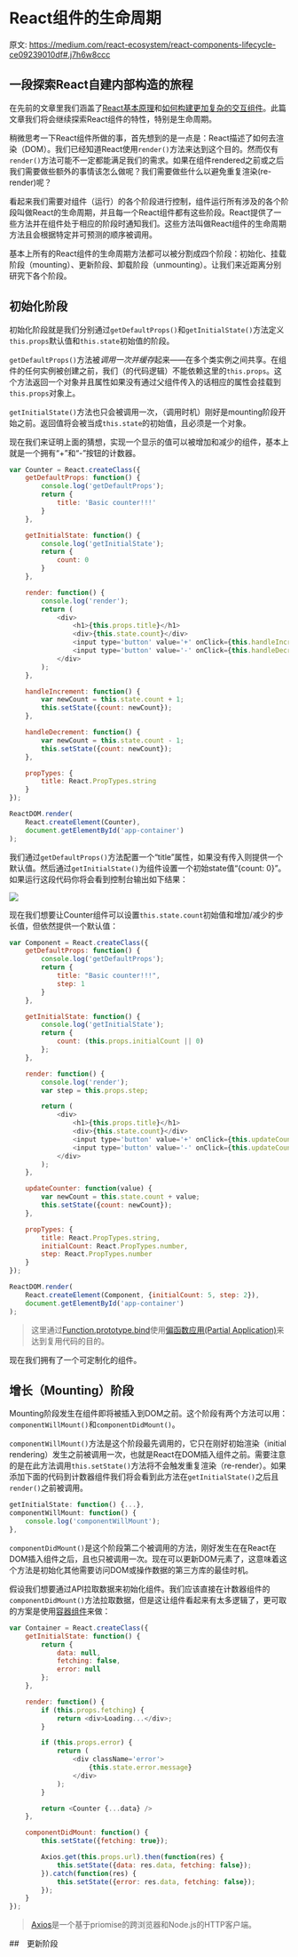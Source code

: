 # React组件的生命周期

原文: https://medium.com/react-ecosystem/react-components-lifecycle-ce09239010df#.j7h6w8ccc

## 一段探索React自建内部构造的旅程

在先前的文章里我们涵盖了[React基本原理](https://medium.com/react-ecosystem/react-a-gentle-introduction-407fb59d3514#.su1qzoxp7)和[如何构建更加复杂的交互组件](https://medium.com/react-ecosystem/components-the-war-horses-of-react-1085dddc14e5#.qnz8wjnq2)。此篇文章我们将会继续探索React组件的特性，特别是生命周期。

稍微思考一下React组件所做的事，首先想到的是一点是：React描述了如何去渲染（DOM）。我们已经知道React使用`render()`方法来达到这个目的。然而仅有`render()`方法可能不一定都能满足我们的需求。如果在组件rendered之前或之后我们需要做些额外的事情该怎么做呢？我们需要做些什么以避免重复渲染(re-render)呢？

看起来我们需要对组件（运行）的各个阶段进行控制，组件运行所有涉及的各个阶段叫做React的生命周期，并且每一个React组件都有这些阶段。React提供了一些方法并在组件处于相应的阶段时通知我们。这些方法叫做React组件的生命周期方法且会根据特定并可预测的顺序被调用。

基本上所有的React组件的生命周期方法都可以被分割成四个阶段：初始化、挂载阶段（mounting）、更新阶段、卸载阶段（unmounting）。让我们来近距离分别研究下各个阶段。

## 初始化阶段

初始化阶段就是我们分别通过`getDefaultProps()`和`getInitialState()`方法定义`this.props`默认值和`this.state`初始值的阶段。

`getDefaultProps()`方法被*调用一次并缓存*起来——在多个类实例之间共享。在组件的任何实例被创建之前，我们（的代码逻辑）不能依赖这里的`this.props`。这个方法返回一个对象并且属性如果没有通过父组件传入的话相应的属性会挂载到`this.props`对象上。

`getInitialState()`方法也只会被调用一次，（调用时机）刚好是mounting阶段开始之前。返回值将会被当成`this.state`的初始值，且必须是一个对象。

现在我们来证明上面的猜想，实现一个显示的值可以被增加和减少的组件，基本上就是一个拥有“+”和“-”按钮的计数器。

``` js
var Counter = React.createClass({
    getDefaultProps: function() {
        console.log('getDefaultProps');
        return {
            title: 'Basic counter!!!'
        }
    },

    getInitialState: function() {
        console.log('getInitialState');
        return {
            count: 0
        }
    },

    render: function() {
        console.log('render');
        return (
            <div>
                <h1>{this.props.title}</h1>
                <div>{this.state.count}</div>
                <input type='button' value='+' onClick={this.handleIncrement} />
                <input type='button' value='-' onClick={this.handleDecrement} />
            </div>
        );
    },

    handleIncrement: function() {
        var newCount = this.state.count + 1;
        this.setState({count: newCount});
    },

    handleDecrement: function() {
        var newCount = this.state.count - 1;
        this.setState({count: newCount});
    },

    propTypes: {
        title: React.PropTypes.string
    }
});

ReactDOM.render(
    React.createElement(Counter),
    document.getElementById('app-container')
);
```

我们通过`getDefaultProps()`方法配置一个“title”属性，如果没有传入则提供一个默认值。然后通过`getInitialState()`为组件设置一个初始state值“{count: 0}”。如果运行这段代码你将会看到控制台输出如下结果：

![](https://cdn-images-1.medium.com/max/800/1*BSNq5BfApSeYYeVbyrwBpg.png)

现在我们想要让Counter组件可以设置`this.state.count`初始值和增加/减少的步长值，但依然提供一个默认值：

``` js
var Component = React.createClass({
    getDefaultProps: function() {
        console.log('getDefaultProps');
        return {
            title: "Basic counter!!!",
            step: 1
        }
    },

    getInitialState: function() {
        console.log('getInitialState');
        return {
            count: (this.props.initialCount || 0)
        };
    },

    render: function() {
        console.log('render');
        var step = this.props.step;

        return (
            <div>
                <h1>{this.props.title}</h1>
                <div>{this.state.count}</div>
                <input type='button' value='+' onClick={this.updateCounter.bind(this, step)} />
                <input type='button' value='-' onClick={this.updateCounter.bind(this, -step)} />
            </div>
        );
    },

    updateCounter: function(value) {
        var newCount = this.state.count + value;
        this.setState({count: newCount});
    },

    propTypes: {
        title: React.PropTypes.string,
        initialCount: React.PropTypes.number,
        step: React.PropTypes.number
    }
});

ReactDOM.render(
    React.createElement(Component, {initialCount: 5, step: 2}),
    document.getElementById('app-container')
);
```

> 这里通过[Function.prototype.bind](https://developer.mozilla.org/es/docs/Web/JavaScript/Referencia/Objetos_globales/Function/bind)使用[偏函数应用(Partial Application)](https://en.wikipedia.org/wiki/Partial_application)来达到复用代码的目的。

现在我们拥有了一个可定制化的组件。


## 增长（Mounting）阶段

Mounting阶段发生在组件即将被插入到DOM之前。这个阶段有两个方法可以用：`componentWillMount()`和`componentDidMount()`。

`componentWillMount()`方法是这个阶段最先调用的，它只在刚好初始渲染（initial rendering）发生之前被调用一次，也就是React在DOM插入组件之前。需要注意的是在此方法调用`this.setState()`方法将不会触发重复渲染（re-render）。如果添加下面的代码到计数器组件我们将会看到此方法在`getInitialState()`之后且`render()`之前被调用。

``` js
getInitialState: function() {...},
componentWillMount: function() {
    console.log('componentWillMount');
},
```

`componentDidMount()`是这个阶段第二个被调用的方法，刚好发生在在React在DOM插入组件之后，且也只被调用一次。现在可以更新DOM元素了，这意味着这个方法是初始化其他需要访问DOM或操作数据的第三方库的最佳时机。

假设我们想要通过API拉取数据来初始化组件。我们应该直接在计数器组件的`componentDidMount()`方法拉取数据，但是这让组件看起来有太多逻辑了，更可取的方案是使用[容器组件](https://medium.com/@dan_abramov/smart-and-dumb-components-7ca2f9a7c7d0#.pqy4fd1c5)来做：

``` js
var Container = React.createClass({
    getInitialState: function() {
        return {
            data: null,
            fetching: false,
            error: null
        };
    },

    render: function() {
        if (this.props.fetching) {
            return <div>Loading...</div>;
        }

        if (this.props.error) {
            return (
                <div className='error'>
                    {this.state.error.message}
                </div>
            );
        }

        return <Counter {...data} />
    },

    componentDidMount: function() {
        this.setState({fetching: true});

        Axios.get(this.props.url).then(function(res) {
            this.setState({data: res.data, fetching: false});
        }).catch(function(res) {
            this.setState({error: res.data, fetching: false});
        });
    }
});
```

> [Axios](https://github.com/mzabriskie/axios)是一个基于priomise的跨浏览器和Node.js的HTTP客户端。


##　更新阶段


